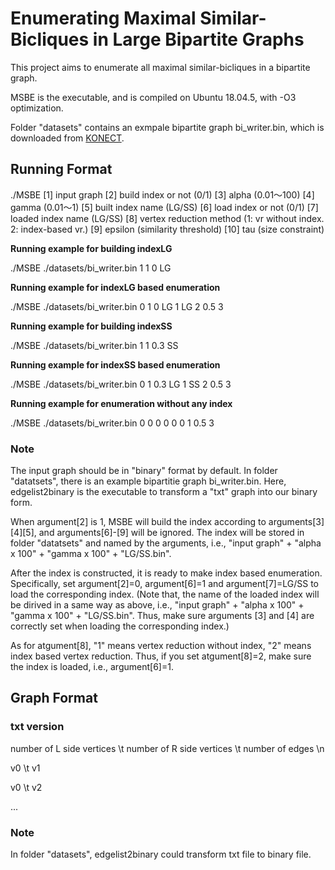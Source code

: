 # Enumerating Maximal Similar-Bicliques in Large Bipartite Graphs

This project aims to enumerate all maximal similar-bicliques in a bipartite graph.

MSBE is the executable, and is compiled on Ubuntu 18.04.5, with -O3 optimization.

Folder "datasets" contains an exmpale bipartite graph bi_writer.bin, which is downloaded from [KONECT](http://konect.cc/networks/dbpedia-writer/). 


## Running Format

./MSBE [1] input graph  [2] build index or not (0/1)  [3] alpha (0.01～100)  [4] gamma (0.01～1)  [5] built index name (LG/SS)  [6] load index or not (0/1)  [7] loaded index name (LG/SS)  [8] vertex reduction method (1: vr without index. 2: index-based vr.)  [9] epsilon (similarity threshold)  [10] tau (size constraint)

**Running example for building indexLG**

./MSBE ./datasets/bi_writer.bin 1 1 0 LG

**Running example for indexLG based enumeration**

./MSBE ./datasets/bi_writer.bin 0 1 0 LG 1 LG 2 0.5 3 

**Running example for building indexSS**

./MSBE ./datasets/bi_writer.bin 1 1 0.3 SS

**Running example for indexSS based enumeration**

./MSBE ./datasets/bi_writer.bin 0 1 0.3 LG 1 SS 2 0.5 3 

**Running example for enumeration without any index**

./MSBE ./datasets/bi_writer.bin 0 0 0 0 0 0 1 0.5 3


### Note

The input graph should be in "binary" format by default. In folder "datatsets", there is an example bipartitie graph bi_writer.bin. Here, edgelist2binary is the executable to transform a "txt" graph into our binary form.

When argument[2] is 1, MSBE will build the index according to arguments[3][4][5], and arguments[6]-[9] will be ignored. The index will be stored in folder "datatsets" and named by the arguments, i.e., "input graph" + "alpha x 100" + "gamma x 100" + "LG/SS.bin". 

After the index is constructed, it is ready to make index based enumeration. Specifically, set argument[2]=0, argument[6]=1 and argument[7]=LG/SS to load the corresponding index. (Note that, the name of the loaded index will be dirived in a same way as above, i.e., "input graph" + "alpha x 100" + "gamma x 100" + "LG/SS.bin". Thus, make sure arguments [3] and [4] are correctly set when loading the corresponding index.)

As for atgument[8], "1" means vertex reduction without index, "2" means index based vertex reduction. Thus, if you set atgument[8]=2, make sure the index is loaded, i.e., argument[6]=1.


## Graph Format

### txt version

number of L side vertices \t number of R side vertices \t number of edges \n

v0 \t v1

v0 \t v2

...

### Note

In folder "datasets", edgelist2binary could transform txt file to binary file.
